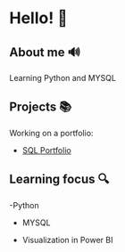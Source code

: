 # Hello! :wave:

## About me  :loud_sound:

Learning Python and MYSQL

## Projects  :books:

Working on a portfolio: 

  - [SQL Portfolio](https://github.com/BigMadBoi/SQL-Portfolio "SQL Portfolio")

## Learning focus  :mag:

-Python

- MYSQL 

- Visualization in Power BI 

<!---
LucCondeni/LucCondeni is a ✨ special ✨ repository because its `README.md` (this file) appears on your GitHub profile.
You can click the Preview link to take a look at your changes.
--->
